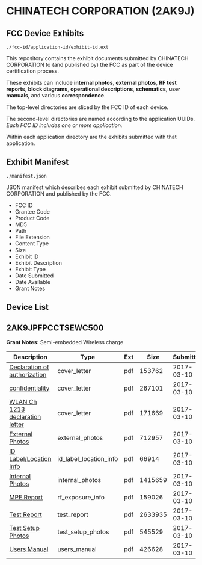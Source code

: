 # CHINATECH CORPORATION (2AK9J)
## FCC Device Exhibits

```
./fcc-id/application-id/exhibit-id.ext
```

This repository contains the exhibit documents submitted by CHINATECH CORPORATION to (and published by) the FCC as part of the device certification process.

These exhibits can include **internal photos**, **external photos**, **RF test reports**, **block diagrams**, **operational descriptions**, **schematics**, **user manuals**, and various **correspondence**.

The top-level directories are sliced by the FCC ID of each device.

The second-level directories are named according to the application UUIDs. *Each FCC ID includes one or more application.*

Within each application directory are the exhibits submitted with that application. 

## Exhibit Manifest

```
./manifest.json
```

JSON manifest which describes each exhibit submitted by CHINATECH CORPORATION and published by the FCC.

- FCC ID
- Grantee Code
- Product Code
- MD5
- Path
- File Extension
- Content Type
- Size
- Exhibit ID
- Exhibit Description
- Exhibit Type
- Date Submitted
- Date Available
- Grant Notes

## Device List
## 2AK9JPFPCCTSEWC500
**Grant Notes:** Semi-embedded Wireless charge

| Description | Type | Ext | Size | Submitted | Available |
| ----------- | ---- | --- | ---- | --------- | --------- |
| [Declaration of authorization](2AK9JPFPCCTSEWC500/82f434bbe71aee8ca60dd062f3d3fefc/3312082.pdf) | cover_letter | pdf | 153762 | 2017-03-10 | 2017-03-14 |
| [confidentiality](2AK9JPFPCCTSEWC500/82f434bbe71aee8ca60dd062f3d3fefc/3312087.pdf) | cover_letter | pdf | 267101 | 2017-03-10 | 2017-03-14 |
| [WLAN Ch 1213 declaration letter](2AK9JPFPCCTSEWC500/82f434bbe71aee8ca60dd062f3d3fefc/3312091.pdf) | cover_letter | pdf | 171669 | 2017-03-10 | 2017-03-14 |
| [External Photos](2AK9JPFPCCTSEWC500/82f434bbe71aee8ca60dd062f3d3fefc/3312085.pdf) | external_photos | pdf | 712957 | 2017-03-10 | 2017-09-07 |
| [ID Label/Location Info](2AK9JPFPCCTSEWC500/82f434bbe71aee8ca60dd062f3d3fefc/3312083.pdf) | id_label_location_info | pdf | 66914 | 2017-03-10 | 2017-03-14 |
| [Internal Photos](2AK9JPFPCCTSEWC500/82f434bbe71aee8ca60dd062f3d3fefc/3312095.pdf) | internal_photos | pdf | 1415659 | 2017-03-10 | 2017-09-07 |
| [MPE Report](2AK9JPFPCCTSEWC500/82f434bbe71aee8ca60dd062f3d3fefc/3312102.pdf) | rf_exposure_info | pdf | 159026 | 2017-03-10 | 2017-03-14 |
| [Test Report](2AK9JPFPCCTSEWC500/82f434bbe71aee8ca60dd062f3d3fefc/3312094.pdf) | test_report | pdf | 2633935 | 2017-03-10 | 2017-03-14 |
| [Test Setup Photos](2AK9JPFPCCTSEWC500/82f434bbe71aee8ca60dd062f3d3fefc/3312101.pdf) | test_setup_photos | pdf | 545529 | 2017-03-10 | 2017-09-07 |
| [Users Manual](2AK9JPFPCCTSEWC500/82f434bbe71aee8ca60dd062f3d3fefc/3312103.pdf) | users_manual | pdf | 426628 | 2017-03-10 | 2017-09-07 |
